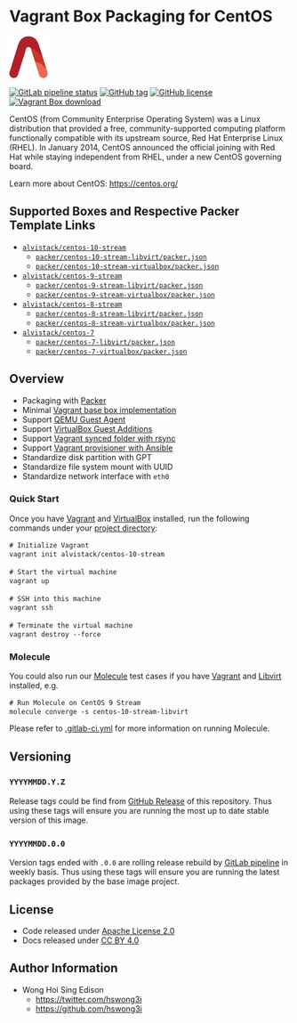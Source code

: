 # Vagrant Box Packaging for CentOS

<a href="https://alvistack.com" title="AlviStack" target="_blank"><img src="/alvistack.svg" height="75" alt="AlviStack"></a>

[![GitLab pipeline
status](https://img.shields.io/gitlab/pipeline/alvistack/vagrant-centos/master)](https://gitlab.com/alvistack/vagrant-centos/-/pipelines)
[![GitHub
tag](https://img.shields.io/github/tag/alvistack/vagrant-centos.svg)](https://github.com/alvistack/vagrant-centos/tags)
[![GitHub
license](https://img.shields.io/github/license/alvistack/vagrant-centos.svg)](https://github.com/alvistack/vagrant-centos/blob/master/LICENSE)
[![Vagrant Box
download](https://img.shields.io/badge/dynamic/json?label=alvistack%2Fcentos-10-stream&query=%24.boxes%5B%3A1%5D.downloads&url=https%3A%2F%2Fapp.vagrantup.com%2Fapi%2Fv1%2Fsearch%3Fq%3Dalvistack%2Fcentos-10-stream)](https://app.vagrantup.com/alvistack/boxes/centos-10-stream)

CentOS (from Community Enterprise Operating System) was a Linux
distribution that provided a free, community-supported computing
platform functionally compatible with its upstream source, Red Hat
Enterprise Linux (RHEL). In January 2014, CentOS announced the official
joining with Red Hat while staying independent from RHEL, under a new
CentOS governing board.

Learn more about CentOS: <https://centos.org/>

## Supported Boxes and Respective Packer Template Links

- [`alvistack/centos-10-stream`](https://app.vagrantup.com/alvistack/boxes/centos-10-stream)
  - [`packer/centos-10-stream-libvirt/packer.json`](https://github.com/alvistack/vagrant-centos/blob/master/packer/centos-10-stream-libvirt/packer.json)
  - [`packer/centos-10-stream-virtualbox/packer.json`](https://github.com/alvistack/vagrant-centos/blob/master/packer/centos-10-stream-virtualbox/packer.json)
- [`alvistack/centos-9-stream`](https://app.vagrantup.com/alvistack/boxes/centos-9-stream)
  - [`packer/centos-9-stream-libvirt/packer.json`](https://github.com/alvistack/vagrant-centos/blob/master/packer/centos-9-stream-libvirt/packer.json)
  - [`packer/centos-9-stream-virtualbox/packer.json`](https://github.com/alvistack/vagrant-centos/blob/master/packer/centos-9-stream-virtualbox/packer.json)
- [`alvistack/centos-8-stream`](https://app.vagrantup.com/alvistack/boxes/centos-8-stream)
  - [`packer/centos-8-stream-libvirt/packer.json`](https://github.com/alvistack/vagrant-centos/blob/master/packer/centos-8-stream-libvirt/packer.json)
  - [`packer/centos-8-stream-virtualbox/packer.json`](https://github.com/alvistack/vagrant-centos/blob/master/packer/centos-8-stream-virtualbox/packer.json)
- [`alvistack/centos-7`](https://app.vagrantup.com/alvistack/boxes/centos-7)
  - [`packer/centos-7-libvirt/packer.json`](https://github.com/alvistack/vagrant-centos/blob/master/packer/centos-7-libvirt/packer.json)
  - [`packer/centos-7-virtualbox/packer.json`](https://github.com/alvistack/vagrant-centos/blob/master/packer/centos-7-virtualbox/packer.json)

## Overview

- Packaging with [Packer](https://www.packer.io/)
- Minimal [Vagrant base box
  implementation](https://www.vagrantup.com/docs/boxes/base)
- Support [QEMU Guest
  Agent](https://wiki.qemu.org/Features/GuestAgent)
- Support [VirtualBox Guest
  Additions](https://www.virtualbox.org/manual/ch04.html)
- Support [Vagrant synced folder with
  rsync](https://www.vagrantup.com/docs/synced-folders/rsync)
- Support [Vagrant provisioner with
  Ansible](https://www.vagrantup.com/docs/provisioning/ansible)
- Standardize disk partition with GPT
- Standardize file system mount with UUID
- Standardize network interface with `eth0`

### Quick Start

Once you have [Vagrant](https://www.vagrantup.com/docs/installation) and
[VirtualBox](https://www.virtualbox.org/) installed, run the following
commands under your [project
directory](https://learn.hashicorp.com/tutorials/vagrant/getting-started-project-setup?in=vagrant/getting-started):

    # Initialize Vagrant
    vagrant init alvistack/centos-10-stream

    # Start the virtual machine
    vagrant up

    # SSH into this machine
    vagrant ssh

    # Terminate the virtual machine
    vagrant destroy --force

### Molecule

You could also run our
[Molecule](https://molecule.readthedocs.io/en/stable/) test cases if you
have [Vagrant](https://www.vagrantup.com/) and
[Libvirt](https://libvirt.org/) installed, e.g.

    # Run Molecule on CentOS 9 Stream
    molecule converge -s centos-10-stream-libvirt

Please refer to [.gitlab-ci.yml](.gitlab-ci.yml) for more information on
running Molecule.

## Versioning

### `YYYYMMDD.Y.Z`

Release tags could be find from [GitHub
Release](https://github.com/alvistack/vagrant-centos/tags) of this
repository. Thus using these tags will ensure you are running the most
up to date stable version of this image.

### `YYYYMMDD.0.0`

Version tags ended with `.0.0` are rolling release rebuild by [GitLab
pipeline](https://gitlab.com/alvistack/vagrant-centos/-/pipelines) in
weekly basis. Thus using these tags will ensure you are running the
latest packages provided by the base image project.

## License

- Code released under [Apache License 2.0](LICENSE)
- Docs released under [CC BY
  4.0](http://creativecommons.org/licenses/by/4.0/)

## Author Information

- Wong Hoi Sing Edison
  - <https://twitter.com/hswong3i>
  - <https://github.com/hswong3i>
